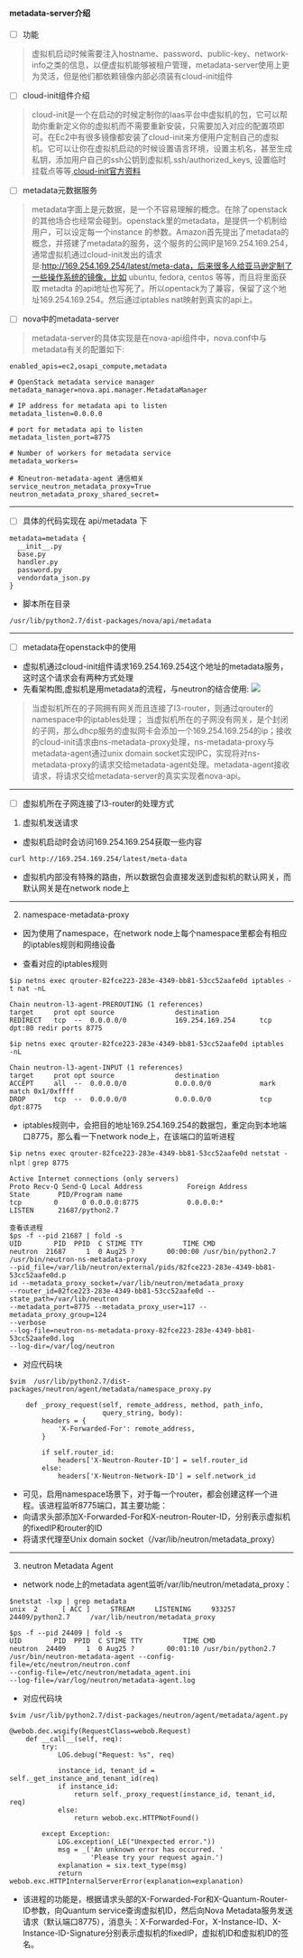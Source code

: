 #### metadata-server介绍
- [ ] 功能

> 虚拟机启动时候需要注入hostname、password、public-key、network-info之类的信息，以便虚拟机能够被租户管理，metadata-server使用上更为灵活，但是他们都依赖镜像内部必须装有cloud-init组件

- [ ] cloud-init组件介绍
> cloud-init是一个在启动的时候定制你的Iaas平台中虚拟机的包，它可以帮助你重新定义你的虚拟机而不需要重新安装，只需要加入对应的配置项即可。在Ec2中有很多镜像都安装了cloud-init来方便用户定制自己的虚拟机。它可以让你在虚拟机启动的时候设置语言环境，设置主机名，甚至生成私钥，添加用户自己的ssh公钥到虚拟机.ssh/authorized_keys, 设置临时挂载点等等,[cloud-init官方资料](https://cloudinit.readthedocs.io/en/latest/)

- [ ] metadata元数据服务
> metadata字面上是元数据，是一个不容易理解的概念。在除了openstack的其他场合也经常会碰到。openstack里的metadata，是提供一个机制给用户，可以设定每一个instance 的参数。Amazon首先提出了metadata的概念，并搭建了metadata的服务，这个服务的公网IP是169.254.169.254，通常虚拟机通过cloud-init发出的请求是:http://169.254.169.254/latest/meta-data，后来很多人给亚马逊定制了一些操作系统的镜像，比如 ubuntu, fedora, centos 等等，而且将里面获取 metadta 的api地址也写死了。所以opentack为了兼容，保留了这个地址169.254.169.254。然后通过iptables nat映射到真实的api上。

- [ ] nova中的metadata-server
> metadata-server的具体实现是在nova-api组件中，nova.conf中与metadata有关的配置如下:
```
enabled_apis=ec2,osapi_compute,metadata

# OpenStack metadata service manager
metadata_manager=nova.api.manager.MetadataManager

# IP address for metadata api to listen
metadata_listen=0.0.0.0

# port for metadata api to listen
metadata_listen_port=8775

# Number of workers for metadata service
metadata_workers=

# 和neutron-metadata-agent 通信相关
service_neutron_metadata_proxy=True
neutron_metadata_proxy_shared_secret=
```
---

- [ ] 具体的代码实现在 api/metadata 下
```
metadata=metadata {
  __init__.py
  base.py
  handler.py
  password.py
  vendordata_json.py
}
```
- 脚本所在目录
```
/usr/lib/python2.7/dist-packages/nova/api/metadata
```
---
- [ ]   metadata在openstack中的使用

- 虚拟机通过cloud-init组件请求169.254.169.254这个地址的metadata服务，这时这个请求会有两种方式处理
- 先看架构图,虚拟机是用metadata的流程，与neutron的结合使用:
![](D:\image\api-agent.jpeg)
> 当虚拟机所在的子网拥有网关而且连接了l3-router，则通过qrouter的namespace中的iptables处理； 当虚拟机所在的子网没有网关，是个封闭的子网，那么dhcp服务的虚拟网卡会添加一个169.254.169.254的ip；接收的cloud-init请求由ns-metadata-proxy处理，ns-metadata-proxy与metadata-agent通过unix domain socket实现IPC，实现将对ns-metadata-proxy的请求交给metadata-agent处理。metadata-agent接收请求，将请求交给metadata-server的真实实现者nova-api。
---

- [ ] 虚拟机所在子网连接了l3-router的处理方式

1. 虚拟机发送请求
- 虚拟机启动时会访问169.254.169.254获取一些内容
```
curl http://169.254.169.254/latest/meta-data
```
- 虚拟机内部没有特殊的路由，所以数据包会直接发送到虚拟机的默认网关，而默认网关是在network node上

---

2. namespace-metadata-proxy
- 因为使用了namespace，在network node上每个namespace里都会有相应的iptables规则和网络设备

- 查看对应的iptables规则

```
$ip netns exec qrouter-82fce223-283e-4349-bb81-53cc52aafe0d iptables -t nat -nL

Chain neutron-l3-agent-PREROUTING (1 references)
target     prot opt source               destination         
REDIRECT   tcp  --  0.0.0.0/0            169.254.169.254      tcp dpt:80 redir ports 8775

$ip netns exec qrouter-82fce223-283e-4349-bb81-53cc52aafe0d iptables  -nL

Chain neutron-l3-agent-INPUT (1 references)
target     prot opt source               destination         
ACCEPT     all  --  0.0.0.0/0            0.0.0.0/0            mark match 0x1/0xffff
DROP       tcp  --  0.0.0.0/0            0.0.0.0/0            tcp dpt:8775

```
- iptables规则中，会把目的地址169.254.169.254的数据包，重定向到本地端口8775，那么看一下network node上，在该端口的监听进程
```
$ip netns exec qrouter-82fce223-283e-4349-bb81-53cc52aafe0d netstat -nlpt｜grep 8775

Active Internet connections (only servers)
Proto Recv-Q Send-Q Local Address           Foreign Address         State       PID/Program name
tcp        0      0 0.0.0.0:8775            0.0.0.0:*               LISTEN      21687/python2.7

查看该进程
$ps -f --pid 21687 | fold -s
UID        PID  PPID  C STIME TTY          TIME CMD
neutron  21687     1  0 Aug25 ?        00:00:00 /usr/bin/python2.7 
/usr/bin/neutron-ns-metadata-proxy 
--pid_file=/var/lib/neutron/external/pids/82fce223-283e-4349-bb81-53cc52aafe0d.p
id --metadata_proxy_socket=/var/lib/neutron/metadata_proxy 
--router_id=82fce223-283e-4349-bb81-53cc52aafe0d --state_path=/var/lib/neutron 
--metadata_port=8775 --metadata_proxy_user=117 --metadata_proxy_group=124 
--verbose 
--log-file=neutron-ns-metadata-proxy-82fce223-283e-4349-bb81-53cc52aafe0d.log 
--log-dir=/var/log/neutron

```
- 对应代码块
```
$vim  /usr/lib/python2.7/dist-packages/neutron/agent/metadata/namespace_proxy.py
   
    def _proxy_request(self, remote_address, method, path_info,
                       query_string, body):
        headers = {
            'X-Forwarded-For': remote_address,
        }

        if self.router_id:
            headers['X-Neutron-Router-ID'] = self.router_id
        else:
            headers['X-Neutron-Network-ID'] = self.network_id
```
- 可见，启用namespace场景下，对于每一个router，都会创建这样一个进程。该进程监听8775端口，其主要功能：
- 向请求头部添加X-Forwarded-For和X-neutron-Router-ID，分别表示虚拟机的fixedIP和router的ID
- 将请求代理至Unix domain socket（/var/lib/neutron/metadata_proxy）
---

3. neutron Metadata Agent
- network node上的metadata agent监听/var/lib/neutron/metadata_proxy：
```
$netstat -lxp | grep metadata 
unix  2      [ ACC ]     STREAM     LISTENING     933257   24409/python2.7     /var/lib/neutron/metadata_proxy

$ps -f --pid 24409 | fold -s
UID        PID  PPID  C STIME TTY          TIME CMD
neutron  24409     1  0 Aug25 ?        00:01:10 /usr/bin/python2.7 
/usr/bin/neutron-metadata-agent --config-file=/etc/neutron/neutron.conf 
--config-file=/etc/neutron/metadata_agent.ini 
--log-file=/var/log/neutron/metadata-agent.log
```
- 对应代码块
```
$vim /usr/lib/python2.7/dist-packages/neutron/agent/metadata/agent.py

@webob.dec.wsgify(RequestClass=webob.Request)
    def __call__(self, req):
        try:
            LOG.debug("Request: %s", req)

            instance_id, tenant_id = self._get_instance_and_tenant_id(req)
            if instance_id:
                return self._proxy_request(instance_id, tenant_id, req)
            else:
                return webob.exc.HTTPNotFound()

        except Exception:
            LOG.exception(_LE("Unexpected error."))
            msg = _('An unknown error has occurred. '
                    'Please try your request again.')
            explanation = six.text_type(msg)
            return webob.exc.HTTPInternalServerError(explanation=explanation)
```

- 该进程的功能是，根据请求头部的X-Forwarded-For和X-Quantum-Router-ID参数，向Quantum service查询虚拟机ID，然后向Nova Metadata服务发送请求（默认端口8775），消息头：X-Forwarded-For，X-Instance-ID、X-Instance-ID-Signature分别表示虚拟机的fixedIP，虚拟机ID和虚拟机ID的签名。
